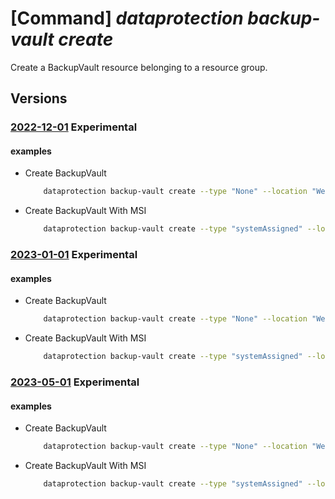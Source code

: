 # [Command] _dataprotection backup-vault create_

Create a BackupVault resource belonging to a resource group.

## Versions

### [2022-12-01](/Resources/mgmt-plane/L3N1YnNjcmlwdGlvbnMve30vcmVzb3VyY2Vncm91cHMve30vcHJvdmlkZXJzL21pY3Jvc29mdC5kYXRhcHJvdGVjdGlvbi9iYWNrdXB2YXVsdHMve30=/2022-12-01.xml) **Experimental**

<!-- mgmt-plane /subscriptions/{}/resourcegroups/{}/providers/microsoft.dataprotection/backupvaults/{} 2022-12-01 -->

#### examples

- Create BackupVault
    ```bash
        dataprotection backup-vault create --type "None" --location "WestUS" --azure-monitor-alerts-for-job-failures "Enabled" --storage-setting "[{type:'LocallyRedundant',datastore-type:'VaultStore'}]" --tags key1="val1" --resource-group "SampleResourceGroup" --vault-name "swaggerExample"
    ```

- Create BackupVault With MSI
    ```bash
        dataprotection backup-vault create --type "systemAssigned" --location "WestUS" --azure-monitor-alerts-for-job-failures "Enabled" --storage-setting "[{type:'LocallyRedundant',datastore-type:'VaultStore'}]" --tags key1="val1" --resource-group "SampleResourceGroup" --vault-name "swaggerExample"
    ```

### [2023-01-01](/Resources/mgmt-plane/L3N1YnNjcmlwdGlvbnMve30vcmVzb3VyY2Vncm91cHMve30vcHJvdmlkZXJzL21pY3Jvc29mdC5kYXRhcHJvdGVjdGlvbi9iYWNrdXB2YXVsdHMve30=/2023-01-01.xml) **Experimental**

<!-- mgmt-plane /subscriptions/{}/resourcegroups/{}/providers/microsoft.dataprotection/backupvaults/{} 2023-01-01 -->

#### examples

- Create BackupVault
    ```bash
        dataprotection backup-vault create --type "None" --location "WestUS" --azure-monitor-alerts-for-job-failures "Enabled" --storage-setting "[{type:'LocallyRedundant',datastore-type:'VaultStore'}]" --tags key1="val1" --resource-group "SampleResourceGroup" --vault-name "swaggerExample"
    ```

- Create BackupVault With MSI
    ```bash
        dataprotection backup-vault create --type "systemAssigned" --location "WestUS" --azure-monitor-alerts-for-job-failures "Enabled" --storage-setting "[{type:'LocallyRedundant',datastore-type:'VaultStore'}]" --tags key1="val1" --resource-group "SampleResourceGroup" --vault-name "swaggerExample"
    ```

### [2023-05-01](/Resources/mgmt-plane/L3N1YnNjcmlwdGlvbnMve30vcmVzb3VyY2Vncm91cHMve30vcHJvdmlkZXJzL21pY3Jvc29mdC5kYXRhcHJvdGVjdGlvbi9iYWNrdXB2YXVsdHMve30=/2023-05-01.xml) **Experimental**

<!-- mgmt-plane /subscriptions/{}/resourcegroups/{}/providers/microsoft.dataprotection/backupvaults/{} 2023-05-01 -->

#### examples

- Create BackupVault
    ```bash
        dataprotection backup-vault create --type "None" --location "WestUS" --azure-monitor-alerts-for-job-failures "Enabled" --storage-setting "[{type:'LocallyRedundant',datastore-type:'VaultStore'}]" --tags key1="val1" --resource-group "SampleResourceGroup" --vault-name "swaggerExample"
    ```

- Create BackupVault With MSI
    ```bash
        dataprotection backup-vault create --type "systemAssigned" --location "WestUS" --azure-monitor-alerts-for-job-failures "Enabled" --storage-setting "[{type:'LocallyRedundant',datastore-type:'VaultStore'}]" --tags key1="val1" --resource-group "SampleResourceGroup" --vault-name "swaggerExample"
    ```
